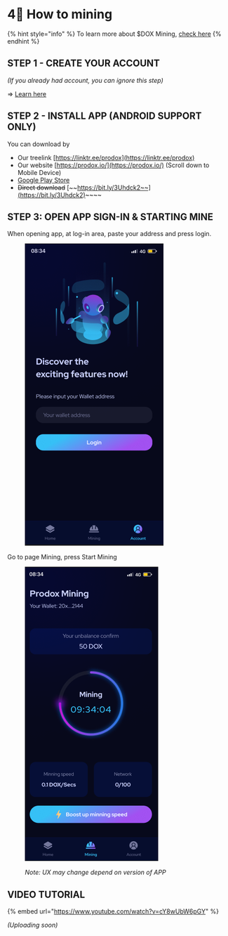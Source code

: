 # 4⃣ How to mining

{% hint style="info" %}
To learn more about $DOX Mining,  [check here](../prodox-system/features-details/earning-services/mining.md)
{% endhint %}

## STEP 1 - CREATE YOUR ACCOUNT

_(If you already had account, you can ignore this step)_

\=> [Learn here](creating-account.md)

## STEP 2 - INSTALL APP (ANDROID SUPPORT ONLY)

You can download by

* Our treelink [https://linktr.ee/prodox](https://linktr.ee/prodox)
* Our website [https://prodox.io/](https://prodox.io/) (Scroll down to Mobile Device)
* [Google Play Store](https://play.google.com/store/apps/details?id=com.prodoxapp)
* ~~Direct download~~ [~~https://bit.ly/3Uhdck2~~](https://bit.ly/3Uhdck2)~~~~

## STEP 3: OPEN APP SIGN-IN & STARTING MINE

When opening app, at log-in area, paste your address and press login.

<figure><img src="../.gitbook/assets/Mobile-1.png" alt=""><figcaption></figcaption></figure>

Go to page Mining, press Start Mining

<figure><img src="../.gitbook/assets/Mobile-3.png" alt=""><figcaption><p><em>Note: UX may change depend on version of APP</em></p></figcaption></figure>

## VIDEO TUTORIAL

{% embed url="https://www.youtube.com/watch?v=cY8wUbW6pGY" %}

_(Uploading soon)_

